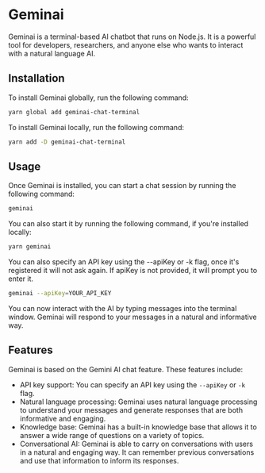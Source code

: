 # Geminai

Geminai is a terminal-based AI chatbot that runs on Node.js. It is a powerful tool for developers, researchers, and anyone else who wants to interact with a natural language AI.

## Installation

To install Geminai globally, run the following command:

```sh
yarn global add geminai-chat-terminal
```

To install Geminai locally, run the following command:

```sh
yarn add -D geminai-chat-terminal
```

## Usage

Once Geminai is installed, you can start a chat session by running the following command:

```sh
geminai
```

You can also start it by running the following command, if you're installed locally:

```sh
yarn geminai
```

You can also specify an API key using the --apiKey or -k flag, once it's registered it will not ask again. If apiKey is not provided, it will prompt you to enter it.

```sh
geminai --apiKey=YOUR_API_KEY
```

You can now interact with the AI by typing messages into the terminal window. Geminai will respond to your messages in a natural and informative way.

## Features

Geminai is based on the Gemini AI chat feature. These features include:

* API key support: You can specify an API key using the `--apiKey` or `-k` flag.
* Natural language processing: Geminai uses natural language processing to understand your messages and generate responses that are both informative and engaging.
* Knowledge base: Geminai has a built-in knowledge base that allows it to answer a wide range of questions on a variety of topics.
* Conversational AI: Geminai is able to carry on conversations with users in a natural and engaging way. It can remember previous conversations and use that information to inform its responses.
